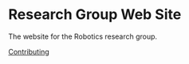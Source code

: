 Research Group Web Site
=======================

The website for the Robotics research group.

[Contributing](/wiki/Contributing)


